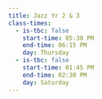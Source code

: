 ```yaml
---
title: Jazz Yr 2 & 3
class-times:
  - is-tbc: false
    start-time: 05:30 PM
    end-time: 06:15 PM
    day: Thursday
  - is-tbc: false
    start-time: 01:45 PM
    end-time: 02:30 PM
    day: Saturday
---
```

